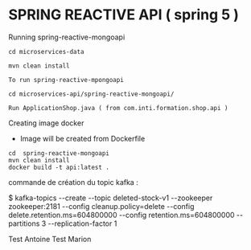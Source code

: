 # SPRING REACTIVE API ( spring 5 ) 
Running spring-reactive-mongoapi
```
cd microservices-data

mvn clean install

To run spring-reactive-mpongoapi

cd microservices-api/spring-reactive-mongoapi/

Run ApplicationShop.java ( from com.inti.formation.shop.api )
```

Creating image docker 
* Image will be created from  Dockerfile
```
cd  spring-reactive-mongoapi
mvn clean install
docker build -t api:latest .
```

commande de création du topic kafka : 

$ kafka-topics --create --topic  deleted-stock-v1  --zookeeper zookeeper:2181 --config cleanup.policy=delete  --config delete.retention.ms=604800000   --config  retention.ms=604800000  --partitions 3  --replication-factor 1

Test Antoine
Test Marion

